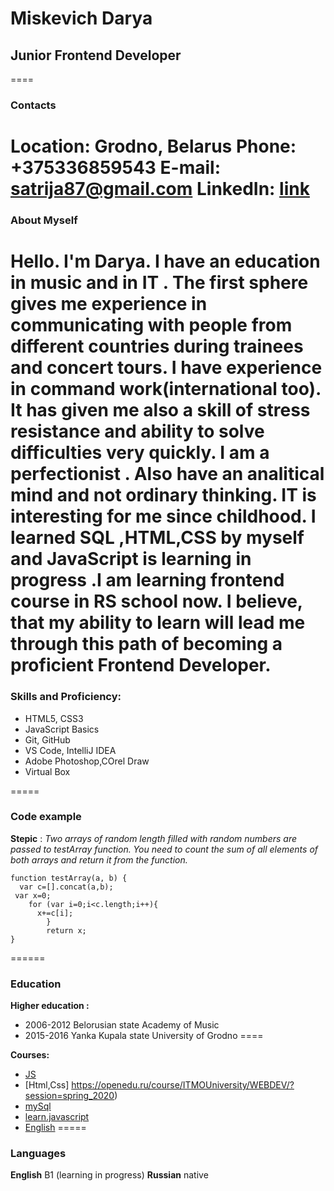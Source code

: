 # Miskevich Darya

## Junior Frontend Developer

====
### Contacts
**Location:** Grodno, Belarus
**Phone:** +375336859543
**E-mail:** satrija87@gmail.com
**LinkedIn:** [link](linkedin.com/in/darya-pronina-a10836ab)
=====


### About Myself
Hello. I'm Darya. I have an education in music and in IT . 
The first sphere gives me experience in communicating with people from different countries during trainees and concert tours. I have experience in command work(international too).
It has given me also a skill of stress resistance and ability to solve difficulties very quickly.
I am a perfectionist . Also have an analitical mind and not ordinary thinking.
IT is interesting for me since childhood. I learned SQL ,HTML,CSS by myself and JavaScript is learning in progress .I am learning frontend course in RS school now.
I believe, that my ability to learn will lead me through this path of becoming a proficient Frontend Developer.
=====


### Skills and Proficiency:
* HTML5, CSS3
* JavaScript Basics
* Git, GitHub
* VS Code, IntelliJ IDEA
* Adobe Photoshop,COrel Draw
* Virtual Box

=====
### Code example
**Stepic** : *Two arrays of random length filled with random numbers are passed to  testArray function. You need to count the sum of all elements of both arrays and return it from the function.*
```
function testArray(a, b) {
  var c=[].concat(a,b);
 var x=0;
    for (var i=0;i<c.length;i++){
      x+=c[i];
        }
        return x;
}
```
======


### Education 
**Higher education :**
* 2006-2012 Belorusian state Academy of Music
* 2015-2016 Yanka Kupala state University of Grodno
====


**Courses:**
* [JS](https://stepik.org/course/2223)
* [Html,Css] https://openedu.ru/course/ITMOUniversity/WEBDEV/?session=spring_2020)
* [mySql](https://sqlbolt.com/)
* [learn.javascript](https://learn.javascript.ru/)
* [English](https://yes-grodno.by/)
=====


### Languages
**English** B1 (learning in progress)
**Russian** native